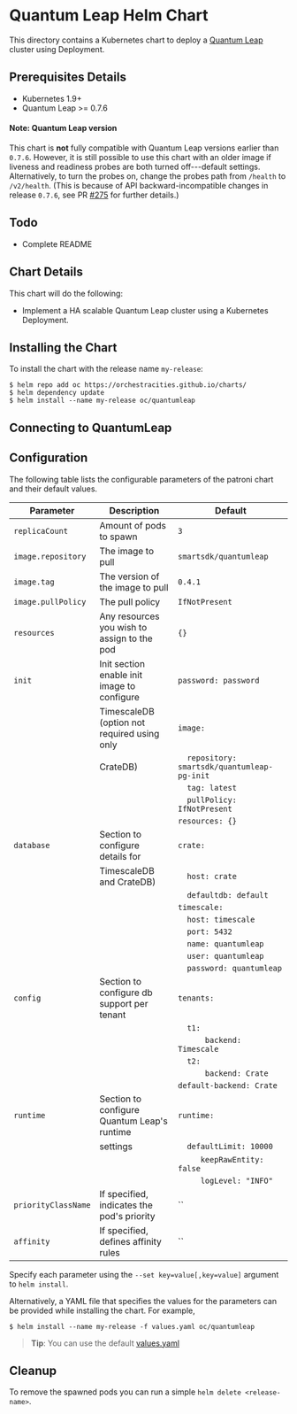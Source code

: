 # Quantum Leap Helm Chart

This directory contains a Kubernetes chart to deploy a [Quantum Leap](https://github.com/smartsdk/ngsi-timeseries-api) cluster using Deployment.

## Prerequisites Details
* Kubernetes 1.9+
* Quantum Leap >= 0.7.6

#### Note: Quantum Leap version
This chart is **not** fully compatible with Quantum Leap versions earlier
than `0.7.6`. However, it is still possible to use this chart with an older
image if liveness and readiness probes are both turned off---default settings.
Alternatively, to turn the probes on, change the probes path from `/health`
to `/v2/health`. (This is because of API backward-incompatible changes in
release `0.7.6`, see PR [#275](https://github.com/smartsdk/ngsi-timeseries-api/pull/275)
for further details.)

## Todo
* Complete README

## Chart Details
This chart will do the following:

* Implement a HA scalable Quantum Leap cluster using a Kubernetes Deployment.

## Installing the Chart

To install the chart with the release name `my-release`:

```console
$ helm repo add oc https://orchestracities.github.io/charts/
$ helm dependency update
$ helm install --name my-release oc/quantumleap
```

## Connecting to QuantumLeap


## Configuration

The following table lists the configurable parameters of the patroni chart and their default values.

|       Parameter                   |           Description                       |                         Default                     |
|-----------------------------------|---------------------------------------------|-----------------------------------------------------|
| `replicaCount`                    | Amount of pods to spawn                     | `3`                                                 |
| `image.repository`                | The image to pull                           | `smartsdk/quantumleap`                              |
| `image.tag`                       | The version of the image to pull            | `0.4.1`                                             |
| `image.pullPolicy`                | The pull policy                             | `IfNotPresent`                                      |
| `resources`                       | Any resources you wish to assign to the pod | `{}`                                                |
| `init`                            | Init section enable init image to configure | `password: password`                                |
|                                   | TimescaleDB (option not required using only | `image:`                                            |
|                                   | CrateDB)                                    | `  repository: smartsdk/quantumleap-pg-init`        |
|                                   |                                             | `  tag: latest`                                     |
|                                   |                                             | `  pullPolicy: IfNotPresent`                        |
|                                   |                                             | `resources: {}`                                     |
| `database`                        | Section to configure details for            | `crate:`                                            |
|                                   | TimescaleDB and CrateDB)                    | `  host: crate`                                     |
|                                   |                                             | `  defaultdb: default`                              |
|                                   |                                             | `timescale:`                                        |
|                                   |                                             | `  host: timescale`                                 |
|                                   |                                             | `  port: 5432`                                      |
|                                   |                                             | `  name: quantumleap`                               |
|                                   |                                             | `  user: quantumleap`                               |
|                                   |                                             | `  password: quantumleap`                           |
| `config`                          | Section to configure db support per tenant  | `tenants:`                                          |
|                                   |                                             | `  t1:`                                             |
|                                   |                                             | `      backend: Timescale`                          |
|                                   |                                             | `  t2:`                                             |
|                                   |                                             | `      backend: Crate`                              |
|                                   |                                             | `default-backend: Crate`                            |
| `runtime`                         | Section to configure Quantum Leap's runtime | `runtime:`                                          |
|                                   | settings                                    | `  defaultLimit: 10000`                             |
|                                   |                                             | `     keepRawEntity: false`                         |
|                                   |                                             | `     logLevel: "INFO"`                             |
| `priorityClassName`               | If specified, indicates the pod's priority  | ``                                                  |
| `affinity`               | If specified, defines affinity rules  | ``                                                  |


Specify each parameter using the `--set key=value[,key=value]` argument to `helm install`.

Alternatively, a YAML file that specifies the values for the parameters can be provided while installing the chart. For example,

```console
$ helm install --name my-release -f values.yaml oc/quantumleap
```

> **Tip**: You can use the default [values.yaml](values.yaml)

## Cleanup

To remove the spawned pods you can run a simple `helm delete <release-name>`.
